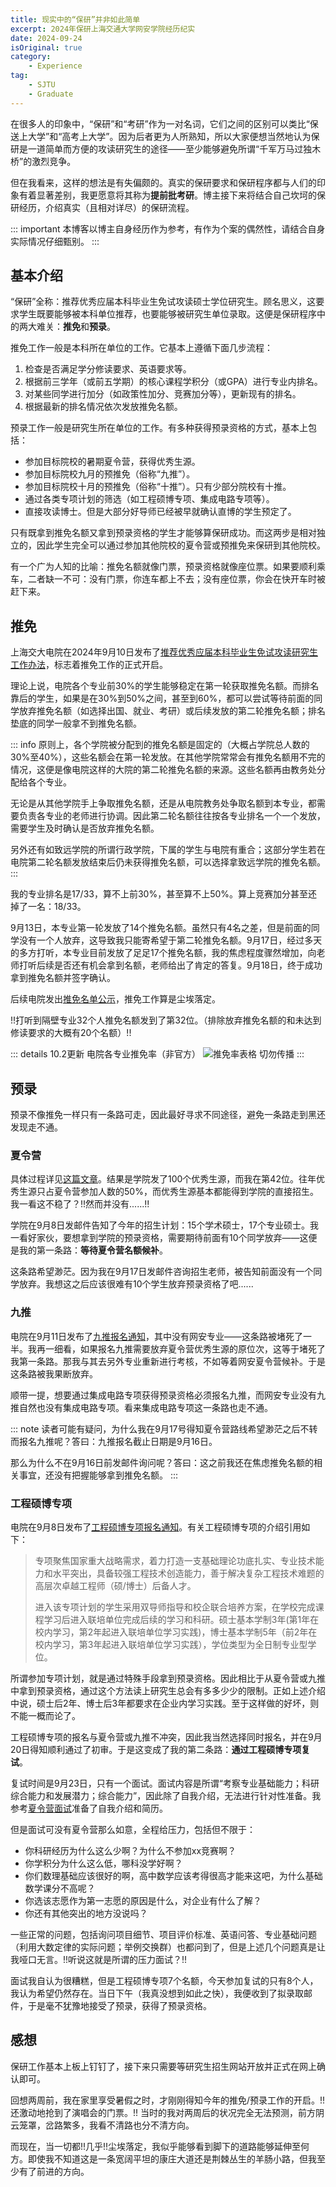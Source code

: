 ```yaml
---
title: 现实中的“保研”并非如此简单
excerpt: 2024年保研上海交通大学网安学院经历纪实
date: 2024-09-24
isOriginal: true
category: 
    - Experience
tag: 
    - SJTU
    - Graduate
---
```


在很多人的印象中，“保研”和“考研”作为一对名词，它们之间的区别可以类比“保送上大学”和“高考上大学”。因为后者更为人所熟知，所以大家便想当然地认为保研是一道简单而方便的攻读研究生的途径——至少能够避免所谓“千军万马过独木桥”的激烈竞争。

但在我看来，这样的想法是有失偏颇的。真实的保研要求和保研程序都与人们的印象有着显著差别，我更愿意将其称为**提前批考研**。博主接下来将结合自己坎坷的保研经历，介绍真实（且相对详尽）的保研流程。

::: important
本博客以博主自身经历作为参考，有作为个案的偶然性，请结合自身实际情况仔细甄别。
:::

## 基本介绍
“保研”全称：推荐优秀应届本科毕业生免试攻读硕士学位研究生。顾名思义，这要求学生既要能够被本科单位推荐，也要能够被研究生单位录取。这便是保研程序中的两大难关：**推免**和**预录**。

推免工作一般是本科所在单位的工作。它基本上遵循下面几步流程：
1. 检查是否满足学分修读要求、英语要求等。
2. 根据前三学年（或前五学期）的核心课程学积分（或GPA）进行专业内排名。
3. 对某些同学进行加分（如政策性加分、竞赛加分等），更新现有的排名。
4. 根据最新的排名情况依次发放推免名额。

预录工作一般是研究生所在单位的工作。有多种获得预录资格的方式，基本上包括：
- 参加目标院校的暑期夏令营，获得优秀生源。
- 参加目标院校九月的预推免（俗称“九推”）。
- 参加目标院校十月的预推免（俗称“十推”）。只有少部分院校有十推。
- 通过各类专项计划的筛选（如工程硕博专项、集成电路专项等）。
- 直接攻读博士。但是大部分好导师已经被早就确认直博的学生预定了。

只有既拿到推免名额又拿到预录资格的学生才能够算保研成功。而这两步是相对独立的，因此学生完全可以通过参加其他院校的夏令营或预推免来保研到其他院校。

有一个广为人知的比喻：推免名额就像门票，预录资格就像座位票。如果要顺利乘车，二者缺一不可：没有门票，你连车都上不去；没有座位票，你会在快开车时被赶下来。

## 推免
上海交大电院在2024年9月10日发布了[推荐优秀应届本科毕业生免试攻读研究生工作办法](https://www.seiee.sjtu.edu.cn/xzzx_notice_bks_cat4/10658.html)，标志着推免工作的正式开启。

理论上说，电院各个专业前30%的学生能够稳定在第一轮获取推免名额。而排名靠后的学生，如果是在30%到50%之间，甚至到60%，都可以尝试等待前面的同学放弃推免名额（如选择出国、就业、考研）或后续发放的第二轮推免名额；排名垫底的同学一般拿不到推免名额。

::: info
原则上，各个学院被分配到的推免名额是固定的（大概占学院总人数的30%至40%），这些名额会在第一轮发放。在其他学院常常会有推免名额用不完的情况，这便是像电院这样的大院的第二轮推免名额的来源。这些名额再由教务处分配给各个专业。

无论是从其他学院手上争取推免名额，还是从电院教务处争取名额到本专业，都需要负责各专业的老师进行协调。因此第二轮名额往往按各专业排名一个一个发放，需要学生及时确认是否放弃推免名额。

另外还有如致远学院的所谓行政学院，下属的学生与电院有重合；这部分学生若在电院第二轮名额发放结束后仍未获得推免名额，可以选择拿致远学院的推免名额。
:::

我的专业排名是17/33，算不上前30%，甚至算不上50%。算上竞赛加分甚至还掉了一名：18/33。

9月13日，本专业第一轮发放了14个推免名额。虽然只有4名之差，但是前面的同学没有一个人放弃，这导致我只能寄希望于第二轮推免名额。9月17日，经过多天的多方打听，本专业目前发放了足足17个推免名额，我的焦虑程度骤然增加，向老师打听后续是否还有机会拿到名额，老师给出了肯定的答复。9月18日，终于成功拿到推免名额并签字确认。

后续电院发出[推免名单公示](https://www.seiee.sjtu.edu.cn/xzzx_notice_bks_cat4/10685.html)，推免工作算是尘埃落定。

!!打听到隔壁专业32个人推免名额发到了第32位。（排除放弃推免名额的和未达到修读要求的大概有20个名额）!!

::: details 10.2更新 电院各专业推免率（非官方）
![推免率表格 切勿传播](/assets/images/postgraduate-recommendation/final.png)
:::

## 预录
预录不像推免一样只有一条路可走，因此最好寻求不同途径，避免一条路走到黑还发现走不通。

### 夏令营
具体过程详见[这篇文章](summer_camp.md)。结果是学院发了100个优秀生源，而我在第42位。往年优秀生源只占夏令营参加人数的50%，而优秀生源基本都能得到学院的直接招生。我一看这不稳了？!!然而并没有......!!

学院在9月8日发邮件告知了今年的招生计划：15个学术硕士，17个专业硕士。我一看好家伙，要想拿到学院的预录资格，需要期待前面有10个同学放弃——这便是我的第一条路：**等待夏令营名额候补**。

这条路希望渺茫。因为我在9月17日发邮件咨询招生老师，被告知前面没有一个同学放弃。我想这之后应该很难有10个学生放弃预录资格了吧......

### 九推
电院在9月11日发布了[九推报名通知](https://www.seiee.sjtu.edu.cn/yjspy_zsgz_sszs/10659.html)，其中没有网安专业——这条路被堵死了一半。我再一细看，如果报名九推需要放弃夏令营优秀生源的原位次，这等于堵死了我第一条路。那我与其去另外专业重新进行考核，不如等着网安夏令营候补。于是这条路被我果断放弃。

顺带一提，想要通过集成电路专项获得预录资格必须报名九推，而网安专业没有九推自然也没有集成电路专项。看来集成电路专项这一条路也走不通。

::: note
读者可能有疑问，为什么我在9月17号得知夏令营路线希望渺茫之后不转而报名九推呢？答曰：九推报名截止日期是9月16日。

那么为什么不在9月16日前发邮件询问呢？答曰：这之前我还在焦虑推免名额的相关事宜，还没有把握能够拿到推免名额。
:::

### 工程硕博专项
电院在9月8日发布了[工程硕博专项报名通知](https://www.seiee.sjtu.edu.cn/yjspy_zsgz_sszs/10653.html)。有关工程硕博专项的介绍引用如下：

> 专项聚焦国家重大战略需求，着力打造一支基础理论功底扎实、专业技术能力和水平突出，具备较强工程技术创造能力，善于解决复杂工程技术难题的高层次卓越工程师（硕/博士）后备人才。
>
> 进入该专项计划的学生采用双导师指导和校企联合培养方案，在学校完成课程学习后进入联培单位完成后续的学习和科研。硕士基本学制3年(第1年在校内学习，第2年起进入联培单位学习实践)，博士基本学制5年（前2年在校内学习，第3年起进入联培单位学习实践），学位类型为全日制专业型学位。

所谓参加专项计划，就是通过特殊手段拿到预录资格。因此相比于从夏令营或九推中拿到预录资格，通过这个方法读上研究生总会有多多少少的限制。正如上述介绍中说，硕士后2年、博士后3年都要求在企业内学习实践。至于这样做的好坏，则不能一概而论了。

工程硕博专项的报名与夏令营或九推不冲突，因此我当然选择同时报名，并在9月20日得知顺利通过了初审。于是这变成了我的第二条路：**通过工程硕博专项复试**。

复试时间是9月23日，只有一个面试。面试内容是所谓“考察专业基础能力；科研综合能力和发展潜力；综合能力”，因此除了自我介绍，无法进行针对性准备。我参考[夏令营面试](summer_camp.md#_7-10-面试)准备了自我介绍和简历。

但是面试可没有夏令营那么如意，全程给压力，包括但不限于：
- 你科研经历为什么这么少啊？为什么不参加xx竞赛啊？
- 你学积分为什么这么低，哪科没学好啊？
- 你们数理基础应该很好的啊，高中数学应该考得很高才能来这吧，为什么基础数学课分不高呢？
- 你选该志愿作为第一志愿的原因是什么，对企业有什么了解？
- 你还有其他突出的地方没说吗？

一些正常的问题，包括询问项目细节、项目评价标准、英语问答、专业基础问题（利用大数定律的实际问题；举例交换群）也都问到了，但是上述几个问题真是让我哑口无言。!!听说这就是所谓的压力面试？!!

面试我自认为很糟糕，但是工程硕博专项7个名额，今天参加复试的只有8个人，我认为希望仍然存在。当日下午（我真没想到如此之快），我便收到了拟录取邮件，于是毫不犹豫地接受了预录，获得了预录资格。

## 感想
保研工作基本上板上钉钉了，接下来只需要等研究生招生网站开放并正式在网上确认即可。

回想两周前，我在家里享受暑假之时，才刚刚得知今年的推免/预录工作的开启。!!还激动地抢到了演唱会的门票。!! 当时的我对两周后的状况完全无法预测，前方阴云笼罩，岔路繁多，我看不清路也分不清方向。

而现在，当一切都!!几乎!!尘埃落定，我似乎能够看到脚下的道路能够延伸至何方。即使我不知道这是一条宽阔平坦的康庄大道还是荆棘丛生的羊肠小路，但我至少有了前进的方向。